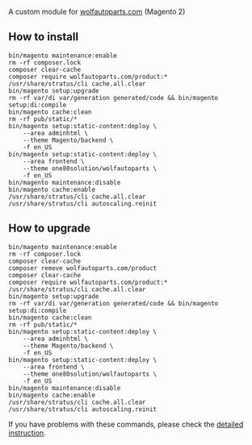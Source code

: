 A custom module for [wolfautoparts.com](https://wolfautoparts.com) (Magento 2)  

## How to install
```
bin/magento maintenance:enable
rm -rf composer.lock
composer clear-cache
composer require wolfautoparts.com/product:*
/usr/share/stratus/cli cache.all.clear
bin/magento setup:upgrade
rm -rf var/di var/generation generated/code && bin/magento setup:di:compile
bin/magento cache:clean
rm -rf pub/static/*
bin/magento setup:static-content:deploy \
	--area adminhtml \
	--theme Magento/backend \
	-f en_US
bin/magento setup:static-content:deploy \
	--area frontend \
	--theme one80solution/wolfautoparts \
	-f en_US
bin/magento maintenance:disable
bin/magento cache:enable
/usr/share/stratus/cli cache.all.clear 
/usr/share/stratus/cli autoscaling.reinit
```

## How to upgrade
```
bin/magento maintenance:enable
rm -rf composer.lock
composer clear-cache
composer remove wolfautoparts.com/product
composer clear-cache
composer require wolfautoparts.com/product:*
/usr/share/stratus/cli cache.all.clear
bin/magento setup:upgrade
rm -rf var/di var/generation generated/code && bin/magento setup:di:compile
bin/magento cache:clean
rm -rf pub/static/*
bin/magento setup:static-content:deploy \
	--area adminhtml \
	--theme Magento/backend \
	-f en_US
bin/magento setup:static-content:deploy \
	--area frontend \
	--theme one80solution/wolfautoparts \
	-f en_US
bin/magento maintenance:disable
bin/magento cache:enable
/usr/share/stratus/cli cache.all.clear 
/usr/share/stratus/cli autoscaling.reinit
```

If you have problems with these commands, please check the [detailed instruction](https://mage2.pro/t/263).